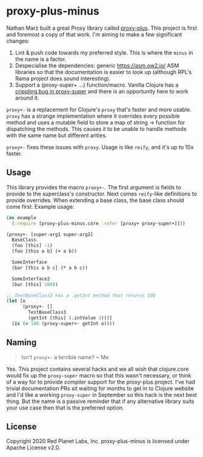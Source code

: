 # proxy-plus-minus

Nathan Marz built a great Proxy library called [proxy-plus](https://github.com/redplanetlabs/proxy-plus). This project is first and foremost a copy of that work. I'm aiming to make a few significant changes:

1. Lint & push code towards my preferred style. This is where the `minus` in the name is a factor.
2. Despecialise the dependencies: generic https://asm.ow2.io/ ASM libraries so that the documentation is easier to look up (although RPL's Rama project does sound interesting).
3. Support a (proxy-super+ ...) function/macro. Vanilla Clojure has a [crippling bug in proxy-super](https://clojure.atlassian.net/browse/CLJ-2201) and there is an opportunity here to work around it.

`proxy+-` is a replacement for Clojure's `proxy` that's faster and more usable. `proxy` has a strange implementation where it overrides every possible method and uses a mutable field to store a map of string -> function for dispatching the methods. This causes it to be unable to handle methods with the same name but different arities.

`proxy+-` fixes these issues with `proxy`. Usage is like `reify`, and it's up to 10x faster.

## Usage

This library provides the macro `proxy+-`. The first argument is fields to provide to the superclass's constructor. Next comes `reify`-like definitions to provide overrides.  When extending a base class, the base class should come first. Example usage:

```clj
(ns example
  (:require [proxy-plus-minus.core :refer [proxy+ proxy-super+]]))

(proxy+- [super-arg1 super-arg2]
  BaseClass
  (foo [this] -1)
  (foo [this a b] (+ a b))

  SomeInterface
  (bar [this a b c] (* a b c))

  SomeInterface2
  (bar [this] 100))

;; TestBaseClass3 has a .getInt method that returns 100
(let [o
      (proxy+- []
        TestBaseClass3
        (getInt [this] (.intValue 3)))]
  (is (= 100 (proxy-super+- getInt o))))
```

## Naming

> Isn't `proxy+-` a terrible name?
~ Me

Yes. This project contains several hacks and we all wish that clojure.core would fix up the `proxy-super` macro so that this wasn't necessary, or think of a way for to provide compiler support for the proxy-plus project. I've had trivial documentation PRs sit waiting for months to get in to Clojure website and I'd like a working `proxy-super` in September so this hack is the next best thing. But the name is a passive reminder that if any alternative library suits your use case then that is the preferred option.

## License

Copyright 2020 Red Planet Labs, Inc. proxy-plus-minus is licensed under Apache License v2.0.
